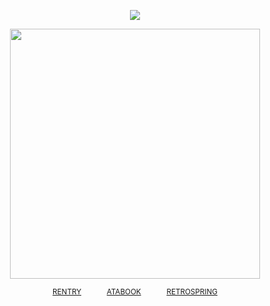 <div align="center"> 
 
![](https://komarev.com/ghpvc/?username=angeIcorpse&color=lightgrey&label=✦)

<p align="center"> <img width="400" src="https://files.catbox.moe/polngz.png">

<div align="center"> 
 
<sup>[RENTRY](https://rentry.co/heartsbane)⠀⠀ ⠀⠀ [ATABOOK](https://soulripper.atabook.org/)⠀⠀ ⠀⠀ [RETROSPRING](https://retrospring.net/@soulripper)</sub></sup>

